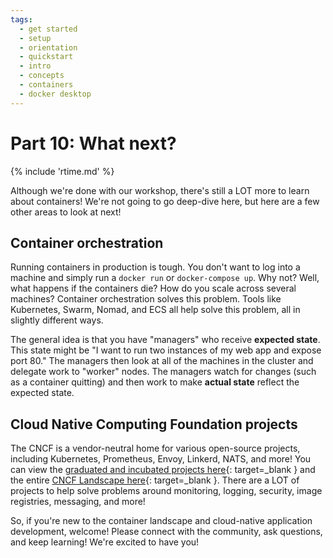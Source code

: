 ```yaml
---
tags:
  - get started
  - setup
  - orientation
  - quickstart
  - intro
  - concepts
  - containers
  - docker desktop
---
```


# Part 10: What next?
{% include 'rtime.md' %}

Although we're done with our workshop, there's still a LOT more to learn about
containers! We're not going to go deep-dive here, but here are a few other
areas to look at next!

## Container orchestration

Running containers in production is tough. You don't want to log into a machine
and simply run a `docker run` or `docker-compose up`. Why not? Well, what
happens if the containers die? How do you scale across several machines?
Container orchestration solves this problem. Tools like Kubernetes, Swarm,
Nomad, and ECS all help solve this problem, all in slightly different ways.

The general idea is that you have "managers" who receive **expected state**.
This state might be "I want to run two instances of my web app and expose port
80." The managers then look at all of the machines in the cluster and delegate
work to "worker" nodes. The managers watch for changes (such as a container
quitting) and then work to make **actual state** reflect the expected state.

## Cloud Native Computing Foundation projects

The CNCF is a vendor-neutral home for various open-source projects, including
Kubernetes, Prometheus, Envoy, Linkerd, NATS, and more! You can view the
[graduated and incubated projects here](https://www.cncf.io/projects/){: target=_blank }
and the entire [CNCF Landscape here](https://landscape.cncf.io/){: target=_blank }.
There are a LOT of projects to help solve problems around monitoring, logging,
security, image registries, messaging, and more!

So, if you're new to the container landscape and cloud-native application
development, welcome! Please connect with the community, ask questions, and
keep learning! We're excited to have you!
